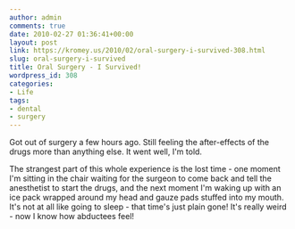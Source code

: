 ```yaml
---
author: admin
comments: true
date: 2010-02-27 01:36:41+00:00
layout: post
link: https://kromey.us/2010/02/oral-surgery-i-survived-308.html
slug: oral-surgery-i-survived
title: Oral Surgery - I Survived!
wordpress_id: 308
categories:
- Life
tags:
- dental
- surgery
---
```


Got out of surgery a few hours ago. Still feeling the after-effects of the drugs more than anything else. It went well, I'm told.

The strangest part of this whole experience is the lost time - one moment I'm sitting in the chair waiting for the surgeon to come back and tell the anesthetist to start the drugs, and the next moment I'm waking up with an ice pack wrapped around my head and gauze pads stuffed into my mouth. It's not at all like going to sleep - that time's just plain gone! It's really weird - now I know how abductees feel!
